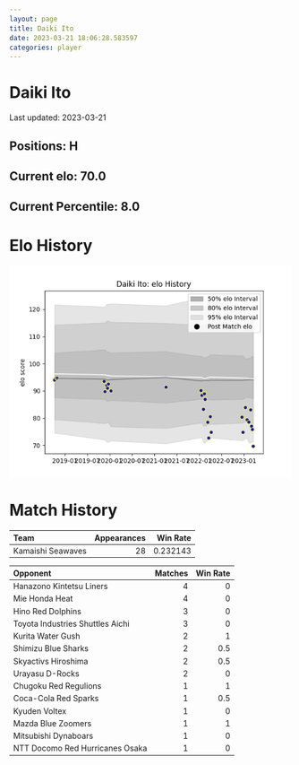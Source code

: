 ```yaml
---  
layout: page  
title: Daiki Ito  
date: 2023-03-21 18:06:28.583597  
categories: player  
---
```

# Daiki Ito


Last updated: 2023-03-21
## Positions: H

## Current elo: 70.0

## Current Percentile: 8.0

# Elo History


![elo history](history_DaikiIto.png)
# Match History


| Team              |   Appearances |   Win Rate |
|:------------------|--------------:|-----------:|
| Kamaishi Seawaves |            28 |   0.232143 |

| Opponent                         |   Matches |   Win Rate |
|:---------------------------------|----------:|-----------:|
| Hanazono Kintetsu Liners         |         4 |        0   |
| Mie Honda Heat                   |         4 |        0   |
| Hino Red Dolphins                |         3 |        0   |
| Toyota Industries Shuttles Aichi |         3 |        0   |
| Kurita Water Gush                |         2 |        1   |
| Shimizu Blue Sharks              |         2 |        0.5 |
| Skyactivs Hiroshima              |         2 |        0.5 |
| Urayasu D-Rocks                  |         2 |        0   |
| Chugoku Red Regulions            |         1 |        1   |
| Coca-Cola Red Sparks             |         1 |        0.5 |
| Kyuden Voltex                    |         1 |        0   |
| Mazda Blue Zoomers               |         1 |        1   |
| Mitsubishi Dynaboars             |         1 |        0   |
| NTT Docomo Red Hurricanes Osaka  |         1 |        0   |
